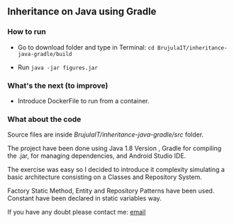 Inheritance on Java using Gradle
--------------------------------

### How to run

- Go to download folder and type in Terminal:  `cd BrujulaIT/inheritance-java-gradle/build` 

- Run `java -jar figures.jar` 

### What's the next (to improve)

- Introduce DockerFile to run from a container.

### What about the code

Source files are inside *BrujulaIT/inheritance-java-gradle/src* folder.

The project have been done using Java 1.8 Version , Gradle for compiling the .jar, for managing dependencies, and Android Studio IDE.

The exercise was easy so I decided to introduce it complexity simulating a basic architecture consisting on a Classes and Repository System.

Factory Static Method, Entity and Repository Patterns have been used. Constant have been declared in static variables way.

If you have any doubt please contact me: [email](alejandrompere@gmail.com)